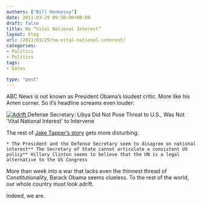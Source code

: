 ```yaml
---
authors: ["Bill Hennessy"]
date: 2011-03-29 09:30:00+00:00
draft: false
title: No “Vital National Interest”
layout: blog
url: /2011/03/29/no-vital-national-interest/
categories:
- Politics
- Politics
tags:
- Gates

type: "post"
---
```


ABC News is not known as President Obama’s loudest critic. More like his Amen corner. So it’s headline screams even louder:

 

[![Adrift](https://hennessysview.com/wp-content/uploads/2011/03/Adrift_thumb.jpg)
](https://hennessysview.com/wp-content/uploads/2011/03/Adrift.jpg)Defense Secretary: Libya Did Not Pose Threat to U.S., Was Not 'Vital National Interest' to Intervene

 

The rest of [Jake Tapper’s story](https://blogs.abcnews.com/politicalpunch/2011/03/defense-secretary-libya-did-not-pose-threat-to-us-was-not-vital-national-interest-to-intervene.html) gets more disturbing. 

 

    * The President and the Defense Secretary seem to disagree on national interest** The Secretary of State cannot articulate a consistent US policy** Hillary Clinton seems to believe that the UN is a legal alternative to the US Congress  

More than week into a war that lacks even the thinnest thread of Constitutionality, Barack Obama seems clueless. To the rest of the world, our whole country must look adrift. 

 

Indeed, we are. 
